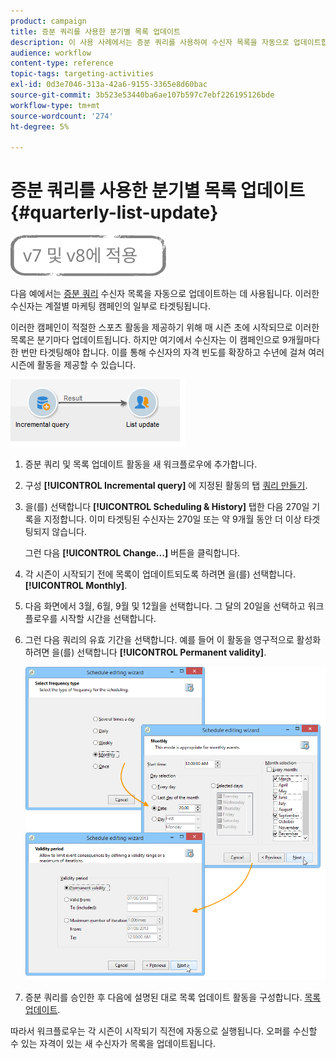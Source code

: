 ```yaml
---
product: campaign
title: 증분 쿼리를 사용한 분기별 목록 업데이트
description: 이 사용 사례에서는 증분 쿼리를 사용하여 수신자 목록을 자동으로 업데이트합니다.
audience: workflow
content-type: reference
topic-tags: targeting-activities
exl-id: 0d3e7046-313a-42a6-9155-3365e8d60bac
source-git-commit: 3b523e53440ba6ae107b597c7ebf226195126bde
workflow-type: tm+mt
source-wordcount: '274'
ht-degree: 5%

---
```


# 증분 쿼리를 사용한 분기별 목록 업데이트 {#quarterly-list-update}

![](../../assets/common.svg)

다음 예에서는 [증분 쿼리](incremental-query.md) 수신자 목록을 자동으로 업데이트하는 데 사용됩니다. 이러한 수신자는 계절별 마케팅 캠페인의 일부로 타겟팅됩니다.

이러한 캠페인이 적절한 스포츠 활동을 제공하기 위해 매 시즌 초에 시작되므로 이러한 목록은 분기마다 업데이트됩니다. 하지만 여기에서 수신자는 이 캠페인으로 9개월마다 한 번만 타겟팅해야 합니다. 이를 통해 수신자의 자격 빈도를 확장하고 수년에 걸쳐 여러 시즌에 활동을 제공할 수 있습니다.

![](assets/incremental_query_example.png)

1. 증분 쿼리 및 목록 업데이트 활동을 새 워크플로우에 추가합니다.
1. 구성 **[!UICONTROL Incremental query]** 에 지정된 활동의 탭 [쿼리 만들기](query.md#creating-a-query).
1. 을(를) 선택합니다 **[!UICONTROL Scheduling & History]** 탭한 다음 270일 기록을 지정합니다. 이미 타겟팅된 수신자는 270일 또는 약 9개월 동안 더 이상 타겟팅되지 않습니다.

   그런 다음 **[!UICONTROL Change...]** 버튼을 클릭합니다.

1. 각 시즌이 시작되기 전에 목록이 업데이트되도록 하려면 을(를) 선택합니다. **[!UICONTROL Monthly]**.
1. 다음 화면에서 3월, 6월, 9월 및 12월을 선택합니다. 그 달의 20일을 선택하고 워크플로우를 시작할 시간을 선택합니다.
1. 그런 다음 쿼리의 유효 기간을 선택합니다. 예를 들어 이 활동을 영구적으로 활성화하려면 을(를) 선택합니다 **[!UICONTROL Permanent validity]**.

   ![](assets/incremental_query_example_2.png)

1. 증분 쿼리를 승인한 후 다음에 설명된 대로 목록 업데이트 활동을 구성합니다. [목록 업데이트](list-update.md).

따라서 워크플로우는 각 시즌이 시작되기 직전에 자동으로 실행됩니다. 오퍼를 수신할 수 있는 자격이 있는 새 수신자가 목록을 업데이트됩니다.
